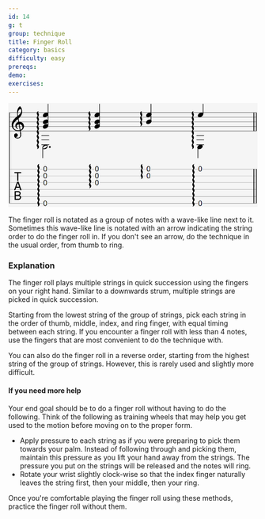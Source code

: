 ```yaml
---
id: 14
g: t
group: technique
title: Finger Roll
category: basics
difficulty: easy
prereqs: 
demo: 
exercises:
---
```


<div class="tabImg">
  <img src="finger-roll.jpg" />
</div>

The finger roll is notated as a group of notes with a wave-like line next to it. Sometimes this wave-like line is notated with an arrow indicating the string order to do the finger roll in. If you don't see an arrow, do the technique in the usual order, from thumb to ring.

### Explanation

The finger roll plays multiple strings in quick succession using the fingers on your right hand. Similar to a downwards strum, multiple strings are picked in quick succession.  

Starting from the <span class="tt" data-tip="the string with the lowest pitch, or at the bottom of the tab">lowest string</span> of the group of strings, pick each string in the order of thumb, middle, index, and ring finger, with equal timing between each string. If you encounter a finger roll with less than 4 notes, use the fingers that are most convenient to do the technique with.

You can also do the finger roll in a reverse order, starting from the <span class="tt" data-tip="the string with the highest pitch, or at the top of the tab">highest string</span> of the group of strings. However, this is rarely used and slightly more difficult.

#### If you need more help

Your end goal should be to do a finger roll without having to do the following. Think of the following as training wheels that may help you get used to the motion before moving on to the proper form.

- Apply pressure to each string as if you were preparing to pick them towards your palm. Instead of following through and picking them, maintain this pressure as you lift your hand away from the strings. The pressure you put on the strings will be released and the notes will ring.
- Rotate your wrist slightly clock-wise so that the index finger naturally leaves the string first, then your middle, then your ring. 

Once you're comfortable playing the finger roll using these methods, practice the finger roll without them.